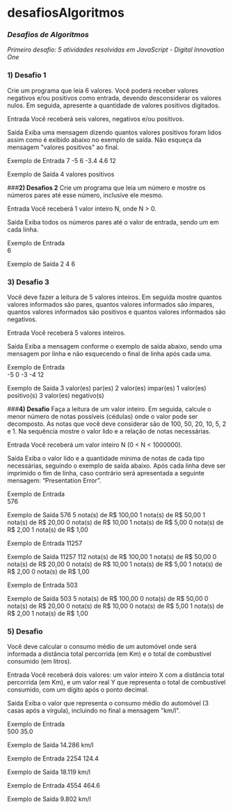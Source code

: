 # desafiosAlgoritmos
### **_Desafios de Algoritmos_**

_Primeiro desafio: 5 atividades resolvidas em JavaScript - Digital Innovation One_

### **1) Desafio 1**
Crie um programa que leia 6 valores. Você poderá receber valores negativos e/ou positivos como entrada, devendo desconsiderar os valores nulos. Em seguida, apresente a quantidade de valores positivos digitados.

Entrada
Você receberá seis valores, negativos e/ou positivos.

Saída
Exiba uma mensagem dizendo quantos valores positivos foram lidos assim como é exibido abaixo no exemplo de saída. Não esqueça da mensagem "valores positivos" ao final.

 
Exemplo de Entrada
7
-5
6
-3.4
4.6
12

Exemplo de Saída
4 valores positivos

###**2) Desafios 2**
Crie um programa que leia um número e mostre os números pares até esse número, inclusive ele mesmo.

Entrada
Você receberá 1 valor inteiro N, onde N > 0.

Saída
Exiba todos os números pares até o valor de entrada, sendo um em cada linha. 

 
Exemplo de Entrada	
6	

Exemplo de Saída
2
4
6

### **3) Desafio 3**
Você deve fazer a leitura de 5 valores inteiros. Em seguida mostre quantos valores informados são pares, quantos valores informados são ímpares, quantos valores informados são positivos e quantos valores informados são negativos.

Entrada
Você receberá 5 valores inteiros.

Saída
Exiba a mensagem conforme o exemplo de saída abaixo, sendo uma mensagem por linha e não esquecendo o final de linha após cada uma.

 
Exemplo de Entrada	
-5
0
-3
-4
12

Exemplo de Saída
3 valor(es) par(es)
2 valor(es) impar(es)
1 valor(es) positivo(s)
3 valor(es) negativo(s)

###**4) Desafio**
Faça a leitura de um valor inteiro. Em seguida, calcule o menor número de notas possíveis (cédulas) onde o valor pode ser decomposto. As notas que você deve considerar são de 100, 50, 20, 10, 5, 2 e 1. Na sequência mostre o valor lido e a relação de notas necessárias.

Entrada
Você receberá um valor inteiro N (0 < N < 1000000).

Saída
Exiba o valor lido e a quantidade mínima de notas de cada tipo necessárias, seguindo o exemplo de saída abaixo. Após cada linha deve ser imprimido o fim de linha, caso contrário será apresentada a seguinte mensagem: “Presentation Error”.

 
Exemplo de Entrada	
576

Exemplo de Saída
576
5 nota(s) de R$ 100,00
1 nota(s) de R$ 50,00
1 nota(s) de R$ 20,00
0 nota(s) de R$ 10,00
1 nota(s) de R$ 5,00
0 nota(s) de R$ 2,00
1 nota(s) de R$ 1,00

Exemplo de Entrada
11257

Exemplo de Saída
11257
112 nota(s) de R$ 100,00
1 nota(s) de R$ 50,00
0 nota(s) de R$ 20,00
0 nota(s) de R$ 10,00
1 nota(s) de R$ 5,00
1 nota(s) de R$ 2,00
0 nota(s) de R$ 1,00

Exemplo de Entrada
503

Exemplo de Saída
503
5 nota(s) de R$ 100,00
0 nota(s) de R$ 50,00
0 nota(s) de R$ 20,00
0 nota(s) de R$ 10,00
0 nota(s) de R$ 5,00
1 nota(s) de R$ 2,00
1 nota(s) de R$ 1,00

### **5) Desafio**
Você deve calcular o consumo médio de um automóvel onde será informada a distância total percorrida (em Km) e o total de combustível consumido (em litros).

Entrada
Você receberá dois valores: um valor inteiro X com a distância total percorrida (em Km), e um valor real Y que representa o total de combustível consumido, com um dígito após o ponto decimal.

Saída
Exiba o valor que representa o consumo médio do automóvel (3 casas após a vírgula), incluindo no final a mensagem "km/l".

 
Exemplo de Entrada	
500
35.0

Exemplo de Saída
14.286 km/l

Exemplo de Entrada
2254
124.4

Exemplo de Saída
18.119 km/l

Exemplo de Entrada
4554
464.6

Exemplo de Saída
9.802 km/l
